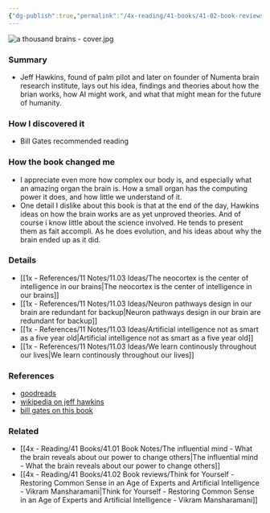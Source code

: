 ```yaml
---
{"dg-publish":true,"permalink":"/4x-reading/41-books/41-02-book-reviews/a-thousand-brains-a-new-theory-of-intelligence-jeff-hawkins/","title":"A thousand brains - A new theory of intelligence - Jeff Hawkins"}
---
```


![a thousand brains - cover.jpg](/img/user/4x%20-%20Reading/41%20Books/41.02%20Book%20reviews/a%20thousand%20brains%20-%20cover.jpg)
### Summary
- Jeff Hawkins, found of palm pilot and later on founder of Numenta brain research institute, lays out his idea, findings and theories about how the brian works, how AI might work, and what that might mean for the future of humanity.

### How I discovered it
- Bill Gates recommended reading

### How the book changed me
- I appreciate even more how complex our body is, and especially what an amazing organ the brain is. How a small organ has the computing power it does, and how little we understand of it.
- One detail I dislike about this book is that at the end of the day, Hawkins ideas on how the brain works are as yet unproved theories. And of course i know little about the science involved. He tends to present them as fait accompli. As he does evolution, and his ideas about why the brain ended up as it did. 

### Details
- [[1x - References/11 Notes/11.03 Ideas/The neocortex is the center of intelligence in our brains\|The neocortex is the center of intelligence in our brains]]
- [[1x - References/11 Notes/11.03 Ideas/Neuron pathways design in our brain are redundant for backup\|Neuron pathways design in our brain are redundant for backup]]
- [[1x - References/11 Notes/11.03 Ideas/Artificial intelligence not as smart as a five year old\|Artificial intelligence not as smart as a five year old]]
- [[1x - References/11 Notes/11.03 Ideas/We learn continously throughout our lives\|We learn continously throughout our lives]]

### References
- [goodreads](https://www.goodreads.com/en/book/show/54503521)
- [wikipedia on jeff hawkins](https://en.wikipedia.org/wiki/Jeff_Hawkins)
- [bill gates on this book](https://www.gatesnotes.com/A-Thousand-Brains?WT.mc_id=20211121070000_EOYBooks2021_BG-RE_&WT.tsrc=BGRE)

### Related
- [[4x - Reading/41 Books/41.01 Book Notes/The influential mind - What the brain reveals about our power to change others\|The influential mind - What the brain reveals about our power to change others]]
- [[4x - Reading/41 Books/41.02 Book reviews/Think for Yourself - Restoring Common Sense in an Age of Experts and Artificial Intelligence - Vikram Mansharamani\|Think for Yourself - Restoring Common Sense in an Age of Experts and Artificial Intelligence - Vikram Mansharamani]]
